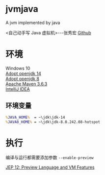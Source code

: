 # jvmjava

A jvm implemented by java

<自己动手写 Java 虚拟机>---张秀宏 [Github](https://github.com/zxh0/jvmgo-book)

# 环境

Windows 10
<br>
[Adopt openjdk 14](https://adoptopenjdk.net/?variant=openjdk14&jvmVariant=hotspot)
<br>
[Adopt openjdk 8](https://adoptopenjdk.net/?variant=openjdk8&jvmVariant=hotspot)
<br>
[Apache Maven 3.6.3](https://maven.apache.org/download.cgi)
<br>
[IntelliJ IDEA](https://www.jetbrains.com/idea/)

## 环境变量

```cmd
%JAVA_HOME%  = ~\jdk\jdk-14
%JAVA8_HOME% = ~\jdk\jdk-8.0.242.08-hotspot
```

# 执行

编译与运行都需要添加参数 `--enable-preview`

[JEP 12: Preview Language and VM Features](http://openjdk.java.net/jeps/12)